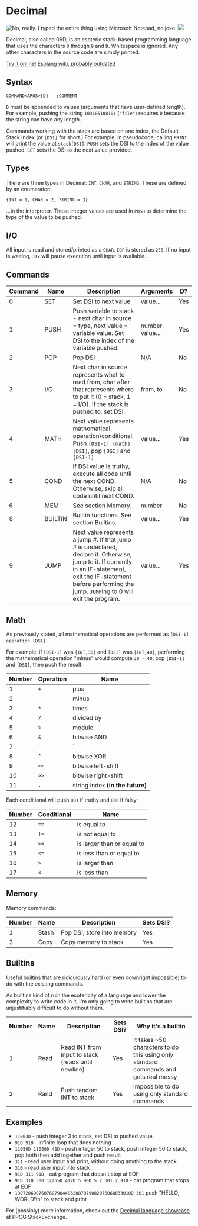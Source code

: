 # Decimal

![No, really. I typed the entire thing using Microsoft Notepad, no joke.](http://i.imgur.com/FMMMOtk.gif) ![](https://i.imgur.com/UDEwcR4.png)

Decimal, also called 09D, is an esoteric stack-based programming language that uses the characters `0` through `9` and `D`. Whitespace is ignored. Any other characters in the source code are simply printed.

[Try it online!](//tio.run/#Decimal) [Esolang wiki, probably outdated](//wiki.esolangs.org/wiki/Decimal)

## Syntax

    COMMAND<ARGS>[D]   ;COMMENT

`D` must be appended to values (arguments that have user-defined length). For example, pushing the string `103105108101` (`"file"`) requires `D` because the string can have any length.

Commands working with the stack are based on one index, the Default Stack Index (or `[DSI]` for short.) For example, in pseudocode, calling `PRINT` will print the value at `stack[DSI]`. `PUSH` sets the DSI to the index of the value pushed. `SET` sets the DSI to the next value provided. 

## Types

There are three types in Decimal: `INT`, `CHAR`, and `STRING`. These are defined by an enumerator:

    {INT = 1, CHAR = 2, STRING = 3}

...in the interpreter. These integer values are used in `PUSH` to determine the type of the value to be pushed.

## I/O

All input is read and stored/printed as a `CHAR`. `EOF` is stored as `255`. If no input is waiting, `31x` will pause execution until input is available.

## Commands

|Command|Name|Description|Arguments|D?|
|-|-|-|-|-|
|0|SET|Set DSI to next value|value...|Yes|
|1|PUSH|Push variable to stack - next char in source = type, next value = variable value. Set DSI to the index of the variable pushed.|number, value...|Yes|
|2|POP|Pop DSI|N/A|No|
|3|I/O|Next char in source represents what to read from, char after that represents where to put it (0 = stack, 1 = I/O). If the stack is pushed to, set DSI.|from, to|No|
|4|MATH|Next value represents mathematical operation/conditional. Push `[DSI-1] (math) [DSI]`, pop `[DSI]` and `[DSI-1]`|value...|Yes|
|5|COND|If DSI value is truthy, execute all code until the next COND. Otherwise, skip all code until next COND.|N/A|No|
|6|MEM|See section Memory.|number|No|
|8|BUILTIN|Builtin functions. See section Builtins.|value...|Yes|
|9|JUMP|Next value represents a jump #. If that jump # is undeclared, declare it. Otherwise, jump to it. If currently in an IF-statement, exit the IF-statement before performing the jump. `JUMP`ing to 0 will exit the program.|value...|Yes|

## Math

As previously stated, all mathematical operations are performed as `[DSI-1] operation [DSI]`.

For example: if `[DSI-1]` was `{INT,30}` and `[DSI]` was `{INT,40}`, performing the mathematical operation "minus" would compute `30 - 40`, pop `[DSI-1]` and `[DSI]`, then push the result.

|Number|Operation|Name|
|-|-|-|
|1|`+`|plus|
|2|`-`|minus|
|3|`*`|times|
|4|`/`|divided by|
|5|`%`|modulo|
|6|`&`|bitwise AND|
|7|`|`|bitwise OR|
|8|`^`|bitwise XOR|
|9|`<<`|bitwise left-shift|
|10|`>>`|bitwise right-shift|
|11|`.`|string index **(in the future)**|

Each conditional will push `001` if truthy and `000` if falsy:

|Number|Conditional|Name|
|-|-|-|
|12|`==`|is equal to|
|13|`!=`|is not equal to|
|14|`>=`|is larger than or equal to|
|15|`<=`|is less than or equal to|
|16|`>`|is larger than|
|17|`<`|is less than|

## Memory

Memory commands:

|Number|Name|Description|Sets DSI?|
|-|-|-|-|
|1|Stash|Pop DSI, store into memory|Yes|
|2|Copy|Copy memory to stack|Yes|

## Builtins

Useful builtins that are ridiculously hard (or even downright impossible) to do with the existing commands.

As builtins kind of ruin the esotericity of a language and lower the complexity to write code in it, I'm only going to write builtins that are unjustifiably difficult to do without them.

|Number|Name|Description|Sets DSI?|Why it's a builtin|
|-|-|-|-|-|
|1|Read|Read INT from input to stack (reads until newline)|Yes|It takes ~50 characters to do this using only standard commands and gets real messy|
|2|Rand|Push random INT to stack|Yes|Impossible to do using only standard commands|

## Examples

 - `11003D` - push integer 3 to stack, set DSI to pushed value
 - `91D 91D` - infinite loop that does nothing
 - `11050D 11050D 41D` - push integer 50 to stack, push integer 50 to stack, pop both then add together and push result
 - `311` - read user input and print, without doing anything to the stack
 - `310` - read user input into stack
 - `91D 311 91D` - cat program that doesn't stop at EOF
 - `91D 310 300 12255D 412D 5 90D 5 2 301 2 91D` - cat program that stops at EOF
 - `13072069076076079044032087079082076068033010D 301` push "HELLO, WORLD!\n" to stack and print

For (possibly) more information, check out the [Decimal language showcase](https://codegolf.stackexchange.com/a/124235/61563) at PPCG StackExchange.
